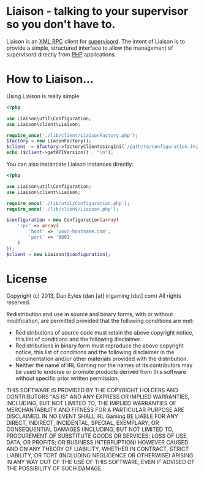 # Liaison - talking to your supervisor so you don't have to.

Liaison is an [XML RPC](http://supervisord.org/api.html) client for [supervisord](http://supervisord.org).
The intent of Liaison is to provide a simple, structured interface to allow the management of supervisord
directly from [PHP](http://www.php.net) applications.

# How to Liaison... 

Using Liaison is really simple:

```php
<?php

use Liaison\util\Configuration;
use Liaison\client\Liaison;

require_once('./lib/client/LiaisonFactory.php');
$factory = new LiasonFactory();
$client  = $factory->factoryClientUsingIni('/path/to/configuration.ini');
echo ($client->getAPIVersion() . "\n");
```

You can also instantiate Liaison instances directly:

```php
<?php

use Liaison\util\Configuration;
use Liaison\client\Liaison;

require_once('./lib/util/Configuration.php');
require_once('./lib/client/Liaison.php');

$configuration = new Configuration(array(
    'rpc' => array(
        'host' => 'your-hostname.com',
        'port' => '9001'
    )
));
$client = new Liaison($configuration);
```

# License

Copyright (c) 2013, Dan Eyles (dan [at] irlgaming [dot] com)
All rights reserved.

Redistribution and use in source and binary forms, with or without
modification, are permitted provided that the following conditions are met:
   * Redistributions of source code must retain the above copyright notice, this list of conditions and the following disclaimer.
   * Redistributions in binary form must reproduce the above copyright notice, this list of conditions and the following disclaimer in the documentation and/or other materials provided with the distribution.
   * Neither the name of IRL Gaming nor the names of its contributors may be used to endorse or promote products derived from this software without specific prior written permission.
 
THIS SOFTWARE IS PROVIDED BY THE COPYRIGHT HOLDERS AND CONTRIBUTORS "AS IS" AND
ANY EXPRESS OR IMPLIED WARRANTIES, INCLUDING, BUT NOT LIMITED TO, THE IMPLIED
WARRANTIES OF MERCHANTABILITY AND FITNESS FOR A PARTICULAR PURPOSE ARE
DISCLAIMED. IN NO EVENT SHALL IRL Gaming BE LIABLE FOR ANY
DIRECT, INDIRECT, INCIDENTAL, SPECIAL, EXEMPLARY, OR CONSEQUENTIAL DAMAGES
(INCLUDING, BUT NOT LIMITED TO, PROCUREMENT OF SUBSTITUTE GOODS OR SERVICES;
LOSS OF USE, DATA, OR PROFITS; OR BUSINESS INTERRUPTION) HOWEVER CAUSED AND
ON ANY THEORY OF LIABILITY, WHETHER IN CONTRACT, STRICT LIABILITY, OR TORT
(INCLUDING NEGLIGENCE OR OTHERWISE) ARISING IN ANY WAY OUT OF THE USE OF THIS
SOFTWARE, EVEN IF ADVISED OF THE POSSIBILITY OF SUCH DAMAGE.